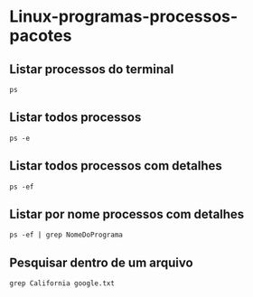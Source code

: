 # Linux-programas-processos-pacotes

## Listar processos do terminal

````
ps
````

## Listar todos processos 

````
ps -e
````

## Listar todos processos com detalhes

````
ps -ef
````

## Listar por nome processos com detalhes

````
ps -ef | grep NomeDoPrograma
````

## Pesquisar dentro de um arquivo

````
grep California google.txt
````
